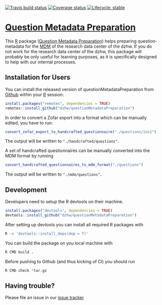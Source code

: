 
<!-- README.md is generated from README.Rmd. Please edit that file -->
<!-- badges: start -->
[![Travis build status](https://travis-ci.org/dzhw/questionMetadataPreparation.svg?branch=master)](https://travis-ci.org/dzhw/questionMetadataPreparation) [![Coverage status](https://codecov.io/github/dzhw/questionMetadataPreparation/branch/master/graph/badge.svg)](https://codecov.io/github/dzhw/questionMetadataPreparation?branch=master) [![Lifecycle: stable](https://img.shields.io/badge/lifecycle-stable-brightgreen.svg)](https://www.tidyverse.org/lifecycle/#stable) <!-- badges: end -->

[Question Metadata Preparation](https://dzhw.github.io/questionMetadataPreparation/)
====================================================================================

This [R](https://www.r-project.org/about.html) package ([Question Metadata Preparation](https://dzhw.github.io/questionMetadataPreparation/)) helps preparing question-metadata for the [MDM](https://metadata.fdz.dzhw.eu) of the research data center of the dzhw. If you do not work for the research data center of the dzhw, this package will probably be only useful for learning purposes, as it is specifically designed to help with our internal processes.

Installation for Users
----------------------

You can install the released version of questionMetadataPreparation from [Github](https://github.com/dzhw/questionMetadataPreparation) within your [R](https://www.r-project.org/about.html) session:

``` r
install.packages("remotes", dependencies = TRUE)
remotes::install_github("dzhw/questionMetadataPreparation")
```

In order to convert a Zofar export into a format which can be manually edited, you have to run:

``` r
convert_zofar_export_to_handcrafted_questionnaire("./questions/ins1")
```

The output will be written to `"./handcrafted/questions"`.

A set of handcrafted questionnaires can be manually converted into the MDM format by running

``` r
convert_handcrafted_questionnaires_to_mdm_format("./questions")
```

The output will be written to `"./mdm/questions"`.

Development
-----------

Developers need to setup the R devtools on their machine.

``` r
install.packages("devtools", dependencies = TRUE)
devtools::install_github("dzhw/questionMetadataPreparation")
```

After setting up devtools you can install all required R packages with

``` bash
R -e 'devtools::install_deps(dep = T)'
```

You can build the package on you local machine with

``` bash
R CMD build .
```

Before pushing to Github (and thus kicking of CI) you should run

``` bash
R CMD check *tar.gz
```

Having trouble?
---------------

Please file an issue in our [issue tracker](https://github.com/dzhw/metadatamanagement/issues)
